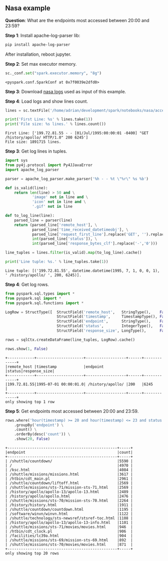 

## Nasa example

**Question**: What are the endpoints most accessed between 20:00 and 23:59?


**Step 1**: Install apache-log-parser lib:
```bash
pip install apache-log-parser
```
After installation, reboot jupyter.

**Step 2**: Set max executor memory.


```python
sc._conf.set("spark.executor.memory", "8g")
```




    <pyspark.conf.SparkConf at 0x7f0039e2dfd0>



**Step 3**: Download [nasa logs](http://ita.ee.lbl.gov/html/contrib/NASA-HTTP.html) used as input of this example.

**Step 4**: Load logs and show lines count.


```python
lines = sc.textFile('/home/adrian/development/spark/notebooks/nasa/access_log_Jul95').cache()

print('First Line: %s' % lines.take(1))
print('File size: %s lines.' % lines.count())
```

    First Line: ['199.72.81.55 - - [01/Jul/1995:00:00:01 -0400] "GET /history/apollo/ HTTP/1.0" 200 6245']
    File size: 1891715 lines.


**Step 3**: Get log lines in tuples.


```python
import sys
from py4j.protocol import Py4JJavaError
import apache_log_parser

parser = apache_log_parser.make_parser('%h - - %t \"%r\" %s %b')

def is_valid(line):
    return len(line) > 50 and \
            'image' not in line and \
            'icon' not in line and \
            '.gif' not in line

def to_log_line(line):
    parsed_line = parser(line)
    return (parsed_line['remote_host'], \
            parsed_line['time_received_datetimeobj'], \
            parsed_line['request_first_line'].replace('GET', '').replace('HTTP/1.0',''), \
            int(parsed_line['status']), \
            int(parsed_line['response_bytes_clf'].replace('-','0')))    

line_tuples = lines.filter(is_valid).map(to_log_line).cache()

print('Line tuple: %s.' % line_tuples.take(1))
```

    Line tuple: [('199.72.81.55', datetime.datetime(1995, 7, 1, 0, 0, 1), ' /history/apollo/ ', 200, 6245)].


**Step 4**: Get log rows.


```python
from pyspark.sql.types import *
from pyspark.sql import *
from pyspark.sql.functions import *

LogRow = StructType([  StructField('remote_host',   StringType(),    False), \
                       StructField('timestamp',     TimestampType(), False), \
                       StructField('endpoint',      StringType(),    False), \
                       StructField('status',        IntegerType(),   False), \
                       StructField('response_size', LongType(),      False), ])

rows = sqlCtx.createDataFrame(line_tuples, LogRow).cache()

rows.show(1, False)
```

    +------------+---------------------+------------------+------+-------------+
    |remote_host |timestamp            |endpoint          |status|response_size|
    +------------+---------------------+------------------+------+-------------+
    |199.72.81.55|1995-07-01 00:00:01.0| /history/apollo/ |200   |6245         |
    +------------+---------------------+------------------+------+-------------+
    only showing top 1 row
    


**Step 5**: Get endpoints most accessed between 20:00 and 23:59.


```python
rows.where('hour(timestamp) >= 20 and hour(timestamp) <= 23 and status = 200') \
    .groupBy('endpoint') \
    .count() \
    .orderBy(desc('count')) \
    .show(20, False)
```

    +-------------------------------------------------+-----+
    |endpoint                                         |count|
    +-------------------------------------------------+-----+
    | /shuttle/countdown/                             |5590 |
    | /                                               |4970 |
    | /ksc.html                                       |4084 |
    | /shuttle/missions/missions.html                 |3617 |
    | /htbin/cdt_main.pl                              |2961 |
    | /shuttle/countdown/liftoff.html                 |2569 |
    | /shuttle/missions/sts-71/mission-sts-71.html    |2569 |
    | /history/apollo/apollo-13/apollo-13.html        |2489 |
    | /history/apollo/apollo.html                     |2476 |
    | /shuttle/missions/sts-70/mission-sts-70.html    |2264 |
    | /history/history.html                           |1911 |
    | /shuttle/countdown/countdown.html               |1195 |
    | /software/winvn/winvn.html                      |1122 |
    | /shuttle/technology/sts-newsref/stsref-toc.html |1108 |
    | /history/apollo/apollo-13/apollo-13-info.html   |1101 |
    | /shuttle/missions/sts-71/movies/movies.html     |946  |
    | /htbin/cdt_clock.pl                             |906  |
    | /facilities/lc39a.html                          |904  |
    | /shuttle/missions/sts-69/mission-sts-69.html    |892  |
    | /shuttle/missions/sts-70/movies/movies.html     |871  |
    +-------------------------------------------------+-----+
    only showing top 20 rows
    

